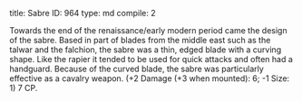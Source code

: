 title:          Sabre
ID:             964
type:           md
compile:        2



Towards the end of the renaissance/early modern period came the design of the sabre. Based in part of blades from the middle east such as the talwar and the falchion, the sabre was a thin, edged blade with a curving shape. Like the rapier it tended to be used for quick attacks and often had a handguard. Because of the curved blade, the sabre was particularly effective as a cavalry weapon. (+2 Damage (+3 when mounted): 6; -1 Size: 1) 7 CP.